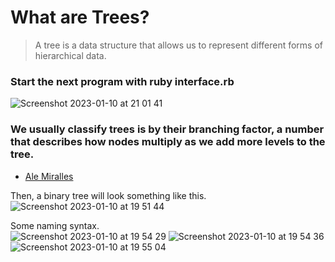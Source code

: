 # What are Trees?
> A tree is a data structure that allows us to represent different forms of hierarchical data.

### Start the next program with ruby interface.rb
![Screenshot 2023-01-10 at 21 01 41](https://user-images.githubusercontent.com/72522628/211708031-f0c30c3f-e01d-49aa-a4ce-527e58e23993.jpg)

### We usually classify trees is by their branching factor, a number that describes how nodes multiply as we add more levels to the tree. 
- [Ale Miralles](https://medium.com/amiralles/mastering-data-structures-in-ruby-binary-trees-e7c001050a52)

Then, a binary tree will look something like this.<br>
![Screenshot 2023-01-10 at 19 51 44](https://user-images.githubusercontent.com/72522628/211699534-90616094-0685-49cd-8c45-e7d19b55e8ae.jpg)

Some naming syntax.<br>
![Screenshot 2023-01-10 at 19 54 29](https://user-images.githubusercontent.com/72522628/211699947-e2a62ee0-e0f1-4c29-8092-479944859602.jpg)
![Screenshot 2023-01-10 at 19 54 36](https://user-images.githubusercontent.com/72522628/211700003-5bc4a641-1f31-4cab-9e0a-443ee3038e69.jpg)
![Screenshot 2023-01-10 at 19 55 04](https://user-images.githubusercontent.com/72522628/211700004-ef014457-1fe2-475f-9fff-bf971ae0ebbe.jpg)
